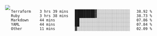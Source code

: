 

<a href="https://github.com/anuraghazra/github-readme-stats">
  <img align="left" src="https://github-readme-stats.vercel.app/api?username=kfly8&count_private=true&show_icons=true&theme=calm" />
</a>


<!--START_SECTION:waka-->

```text
Terraform    3 hrs 39 mins   █████████▓░░░░░░░░░░░░░░░   38.92 %
Ruby         3 hrs 38 mins   █████████▓░░░░░░░░░░░░░░░   38.73 %
Markdown     44 mins         ██░░░░░░░░░░░░░░░░░░░░░░░   07.86 %
YAML         44 mins         ██░░░░░░░░░░░░░░░░░░░░░░░   07.84 %
Other        11 mins         ▓░░░░░░░░░░░░░░░░░░░░░░░░   02.09 %
```

<!--END_SECTION:waka-->
